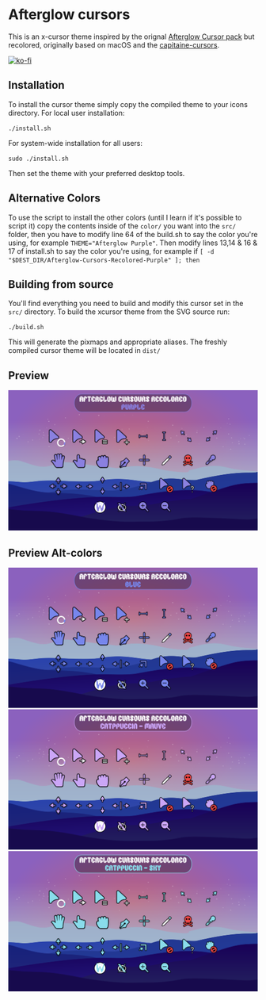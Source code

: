 # Afterglow cursors
This is an x-cursor theme inspired by the orignal [Afterglow Cursor pack](https://github.com/yeyushengfan258/Afterglow-Cursors) but recolored, originally based on macOS and the [capitaine-cursors](https://github.com/keeferrourke/capitaine-cursors).

[![ko-fi](https://ko-fi.com/img/githubbutton_sm.svg)](https://ko-fi.com/D1D5ERHKP)

## Installation
To install the cursor theme simply copy the compiled theme to your icons
directory. For local user installation:

```
./install.sh
```

For system-wide installation for all users:

```
sudo ./install.sh
```

Then set the theme with your preferred desktop tools.

## Alternative Colors
To use the script to install the other colors (until I learn if it's possible to script it) copy the contents inside of the `color/` you want into the `src/` folder, then you have to modify line 64 of the build.sh to say the color you're using, for example `THEME="Afterglow Purple"`.
Then modify lines 13,14 & 16 & 17 of install.sh to say the color you're using, for example if `[ -d "$DEST_DIR/Afterglow-Cursors-Recolored-Purple" ]; then`

## Building from source
You'll find everything you need to build and modify this cursor set in
the `src/` directory. To build the xcursor theme from the SVG source
run:

```
./build.sh
```

This will generate the pixmaps and appropriate aliases.
The freshly compiled cursor theme will be located in `dist/`

## Preview
![Afterglow](view-purple.png)

## Preview Alt-colors
![Afterglow](view-blue.png)
![Afterglow](view-mauve.png)
![Afterglow](view-sky.png)
